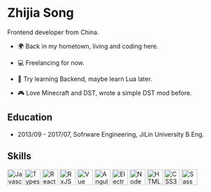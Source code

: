 Zhijia Song
======

Frontend developer from China.

- 🌍 Back in my hometown, living and coding here.

- 💻 Freelancing for now.

- 📖 Try learning Backend, maybe learn Lua later.

- 🎮 Love Minecraft and DST, wrote a simple DST mod before.

## Education

 - 2013/09 - 2017/07, Sofrware Engineering, JiLin University B.Eng.

## Skills

<p>
    <a href="https://developer.mozilla.org/en-US/docs/Web/JavaScript" target="_blank" rel="noreferrer"><img
            src="https://raw.githubusercontent.com/danielcranney/readme-generator/main/public/icons/skills/javascript-colored.svg"
            width="36" height="36" alt="Javascript" /></a>
    <a href="https://www.typescriptlang.org/" target="_blank" rel="noreferrer"><img src="https://raw.githubusercontent.com/danielcranney/readme-generator/main/public/icons/skills/typescript-colored.svg"
            width="36" height="36" alt="Typescript" /></a>
    <a href="https://reactjs.org/" target="_blank" rel="noreferrer"><img src="https://raw.githubusercontent.com/danielcranney/readme-generator/main/public/icons/skills/react-colored.svg"
            width="36" height="36" alt="React" /></a>
    <a href="https://rxjs.dev/" target="_blank" rel="noreferrer"><img src="https://github.com/user-attachments/assets/0a57a1cd-2d35-4f3e-9f1c-c9ca341b1b7d" width="36"
            height="36" alt="RxJS" /></a>
    <a href="https://vuejs.org/" target="_blank" rel="noreferrer"><img src="https://raw.githubusercontent.com/danielcranney/readme-generator/main/public/icons/skills/vuejs-colored.svg"
            width="36" height="36" alt="Vue" /></a>
    <a href="https://anagular.dev/" target="_blank" rel="noreferrer"><img src="https://github.com/user-attachments/assets/3d415b67-e500-4845-9cfe-2c22de49586e" width="36"
            height="36" alt="Angular" /></a>
    <a href="https://www.electronjs.org/" target="_blank" rel="noreferrer"><img src="https://github.com/user-attachments/assets/53339779-bc01-4b56-a93c-10e1921892ae"
        width="36" height="36" alt="Electron" /></a>
    <a href="https://nodejs.org/en/" target="_blank" rel="noreferrer"><img src="https://raw.githubusercontent.com/danielcranney/readme-generator/main/public/icons/skills/nodejs-colored.svg"
            width="36" height="36" alt="NodeJS" /></a>
    <a href="https://developer.mozilla.org/en-US/docs/Glossary/HTML5" target="_blank" rel="noreferrer"><img src="https://raw.githubusercontent.com/danielcranney/readme-generator/main/public/icons/skills/html5-colored.svg"
            width="36" height="36" alt="HTML5" /></a>
    <a href="https://www.w3.org/TR/CSS/#css" target="_blank" rel="noreferrer"><img src="https://raw.githubusercontent.com/danielcranney/readme-generator/main/public/icons/skills/css3-colored.svg"
            width="36" height="36" alt="CSS3" /></a>
    <a href="https://sass-lang.com/" target="_blank" rel="noreferrer"><img src="https://raw.githubusercontent.com/danielcranney/readme-generator/main/public/icons/skills/sass-colored.svg"
            width="36" height="36" alt="Sass" /></a>
</p>

